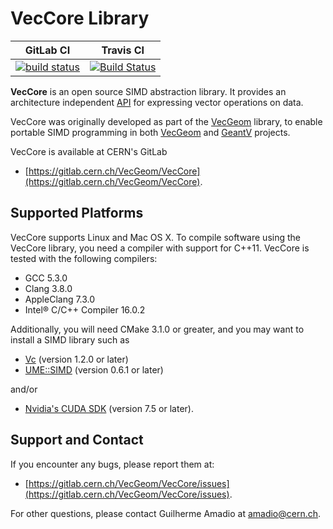 # VecCore Library

|**GitLab CI**|**Travis CI**|
|-------------|-------------|
|[![build status](https://gitlab.cern.ch/VecGeom/VecCore/badges/master/build.svg)](https://gitlab.cern.ch/VecGeom/VecCore/commits/master)|[![Build Status](https://travis-ci.org/amadio/veccore.svg?branch=master)](https://travis-ci.org/amadio/veccore)|

**VecCore** is an open source SIMD abstraction library. It provides an
architecture independent [API](doc/API.md) for expressing vector operations on
data.

VecCore was originally developed as part of the
[VecGeom](https://gitlab.cern.ch/VecGeom/VecGeom) library, to enable portable
SIMD programming in both [VecGeom](https://gitlab.cern.ch/VecGeom/VecGeom) and
[GeantV](https://geant.cern.ch) projects.

VecCore is available at CERN's GitLab
 - [https://gitlab.cern.ch/VecGeom/VecCore](https://gitlab.cern.ch/VecGeom/VecCore).

## Supported Platforms

VecCore supports Linux and Mac OS X. To compile software using the VecCore
library, you need a compiler with support for C++11. VecCore is tested with the
following compilers:

 - GCC 5.3.0
 - Clang 3.8.0
 - AppleClang 7.3.0
 - Intel® C/C++ Compiler 16.0.2

Additionally, you will need CMake 3.1.0 or greater, and you may want to install
a SIMD library such as

 - [Vc](https://github.com/VcDevel/Vc) (version 1.2.0 or later)
 - [UME::SIMD](https://github.com/edanor/umesimd) (version 0.6.1 or later)

and/or

 - [Nvidia's CUDA SDK](http://developer.nvidia.com/cuda) (version 7.5 or later).

## Support and Contact

If you encounter any bugs, please report them at:
 - [https://gitlab.cern.ch/VecGeom/VecCore/issues](https://gitlab.cern.ch/VecGeom/VecCore/issues).

For other questions, please contact Guilherme Amadio at <amadio@cern.ch>.

